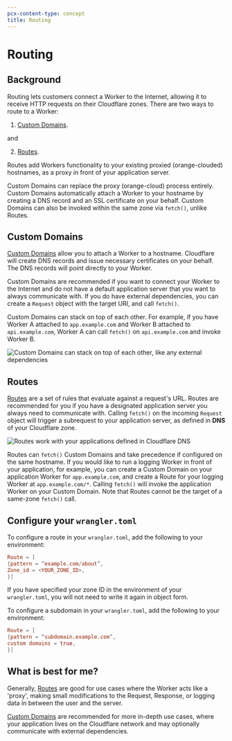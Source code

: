 ```yaml
---
pcx-content-type: concept
title: Routing
---
```


# Routing

## Background

Routing lets customers connect a Worker to the Internet, allowing it to receive HTTP requests on their Cloudflare zones. There are two ways to route to a Worker: 

1. [Custom Domains](/workers/platform/routing/custom-domains).

and

2. [Routes](/workers/platform/routing/routes).

Routes add Workers functionality to your existing proxied (orange-clouded) hostnames, as a proxy in front of your application server. 

Custom Domains can replace the proxy (orange-cloud) process entirely. Custom Domains automatically attach a Worker to your hostname by creating a DNS record and an SSL certificate on your behalf. Custom Domains can also be invoked within the same zone via `fetch()`, unlike Routes.

## Custom Domains

[Custom Domains](/workers/platform/routing/custom-domains) allow you to attach a Worker to a hostname. Cloudflare will create DNS records and issue necessary certificates on your behalf. The DNS records will point directly to your Worker.

Custom Domains are recommended if you want to connect your Worker to the Internet and do not have a default application server that you want to always communicate with.  If you do have external dependencies, you can create a `Request` object with the target URI, and call `fetch()`.

Custom Domains can stack on top of each other. For example, if you have Worker A attached to `app.example.com` and Worker B attached to `api.example.com`, Worker A can call `fetch()` on `api.example.com` and invoke Worker B.

![Custom Domains can stack on top of each other, like any external dependencies](./media/custom-domains-subrequest.png)

## Routes

[Routes](/workers/platform/routing/routes) are a set of rules that evaluate against a request's URL. Routes are recommended for you if you have a designated application server you always need to communicate with. Calling `fetch()` on the incoming `Request` object will trigger a subrequest to your application server, as defined in **DNS** of your Cloudflare zone.

![Routes work with your applications defined in Cloudflare DNS](./media/routes-diagram.png)

Routes can `fetch()` Custom Domains and take precedence if configured on the same hostname. If you would like to run a logging Worker in front of your application, for example, you can create a Custom Domain on your application Worker for `app.example.com`, and create a Route for your logging Worker at `app.example.com/*`.  Calling `fetch()` will invoke the application Worker on your Custom Domain. Note that Routes cannot be the target of a same-zone `fetch()` call.

## Configure your `wrangler.toml`

To configure a route in your `wrangler.toml`, add the following to your environment:

```toml
Route = [
{pattern = “example.com/about”, 
Zone_id = <YOUR_ZONE_ID>,
}]
```

If you have specified your zone ID in the environment of your `wrangler.toml`, you will not need to write it again in object form.

To configure a subdomain in your `wrangler.toml`, add the following to your environment:

```toml
Route = [
{pattern = “subdomain.example.com”, 
custom domains = true,
}]
```

## What is best for me?

Generally, [Routes](/workers/platform/routing/routes) are good for use cases where the Worker acts like a 'proxy', making small modifications to the Request, Response, or logging data in between the user and the server. 

[Custom Domains](/workers/platform/routing/custom-domains) are recommended for more in-depth use cases, where your application lives on the Cloudflare network and may optionally communicate with external dependencies.